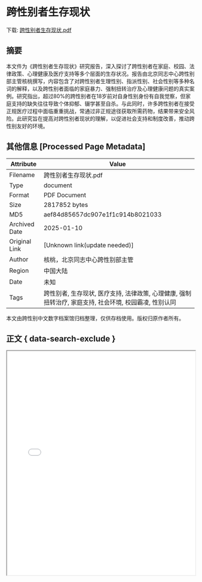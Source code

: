 # 跨性别者生存现状

<!-- tcd_download_link -->
下载: <a href="跨性别者生存现状.pdf" download>跨性别者生存现状.pdf</a>
<!-- tcd_download_link_end -->

## 摘要

<!-- tcd_abstract -->
本文件为《跨性别者生存现状》研究报告，深入探讨了跨性别者在家庭、校园、法律政策、心理健康及医疗支持等多个层面的生存状况。报告由北京同志中心跨性别部主管核桃撰写，内容包含了对跨性别者生理性别、指派性别、社会性别等多种名词的解释，以及跨性别者面临的家庭暴力、强制扭转治疗及心理健康问题的真实案例。研究指出，超过80%的跨性别者在18岁前对自身性别身份有自我觉察，但家庭支持的缺失往往导致个体抑郁、辍学甚至自杀。与此同时，许多跨性别者在接受正规医疗过程中面临重重挑战，常通过非正规途径获取所需药物，结果带来安全风险。此研究旨在提高对跨性别者现状的理解，以促进社会支持和制度改善，推动跨性别友好的环境。

<!-- tcd_abstract_end -->

## 其他信息 [Processed Page Metadata]

| Attribute       | Value                                  |
|-----------------|----------------------------------------|
| Filename        | 跨性别者生存现状.pdf                             |
| Type            | document                                 |
| Format          | PDF Document                               |
| Size            | 2817852 bytes                           |
| MD5             | aef84d85657dc907e1f1c914b8021033                                  |
| Archived Date   | 2025-01-10                             |
| Original Link   | [Unknown link(update needed)]                         |
| Author          | 核桃，北京同志中心跨性别部主管                               |
| Region          | 中国大陆                               |
| Date            | 未知                                 |
| Tags            | 跨性别者, 生存现状, 医疗支持, 法律政策, 心理健康, 强制扭转治疗, 家庭支持, 社会环境, 校园霸凌, 性别认同                                 |

本文由跨性别中文数字档案馆归档整理，仅供存档使用。版权归原作者所有。


## 正文 { data-search-exclude }

<!-- tcd_main_text -->
<iframe src="../跨性别者生存现状.pdf" width="100%" height="600px">
    <p>无法显示PDF，请下载查看。</p>
</iframe>
<!-- tcd_main_text_end -->

